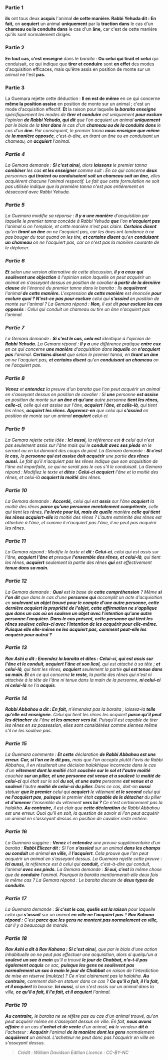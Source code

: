 
### Partie 1
<b>ils</b> ont tous deux <b>acquis</b> l'animal <b>de cette manière. Rabbi Yehuda dit : En fait,</b> on <b>acquiert</b> un animal <b>uniquement</b> par la <b>traction dans</b> le cas d'un <b>chameau ou la conduite dans</b> le cas d'un <b>âne,</b> car c'est de cette manière qu'ils sont normalement dirigés.

### Partie 2
<b>En tout cas, c'est enseigné</b> dans le <i>baraita</i> : <b>Ou celui qui tirait et celui</b> qui conduisait,</b> ce qui indique que <b>tirer et conduire</b> sont <b>en effet</b> des modes d'acquisition efficaces, mais qu'être assis</b> en position de monte sur un animal ne l'est <b>pas.</b>

### Partie 3
La Guemara rejette cette déduction : <b>Il en est de même</b> en ce qui concerne <b>même la position assise</b> en position de monte sur un animal ; c'est un mode d'acquisition effectif. <b>Et</b> la raison pour laquelle <b>la <i>baraita</b> <b>enseigne</b> spécifiquement les modes de <b>tirer et conduire</b> est uniquement <b>pour exclure</b> l'opinion <b>de Rabbi Yehuda, qui dit</b> que l'on acquiert un animal <b>uniquement</b> par le biais de la <b>tirer dans</b> le cas d'un <b>chameau ou de la conduite dans</b> le cas d'un <b>âne. </b> Par conséquent, le premier <i>tanna</i> <b>nous enseigne que même</b> de <b>la manière opposée</b>, c'est-à-dire, en tirant un âne ou en conduisant un chameau, on <b>acquiert</b> l'animal.

### Partie 4
La Gemara demande : <b>Si c'est ainsi,</b> alors <b>laissons</b> le premier <i>tanna</i> <b>combiner</b> les cas <b>et les enseigner</b> comme suit : En ce qui concerne <b>deux</b> personnes <b>qui tiraient ou conduisaient soit un chameau soit un âne,</b> elles acquièrent chacune l'animal respectif. Le fait que cette formulation ne soit pas utilisée indique que la première <i>tanna</i> n'est pas entièrement en désaccord avec Rabbi Yehuda.

### Partie 5
La Guemara modifie sa réponse : <b>Il y a une manière</b> d'acquisition par laquelle le premier <i>tanna</i> concède à Rabbi Yehuda <b>que</b> l'on <b>n'acquiert pas</b> l'animal si on l'emploie, et cette manière n'est pas claire. <b>Certains disent</b> qu'en <b>tirant un âne</b> on ne l'acquiert pas, car les ânes ont tendance à ne pas bouger du tout quand on les tire, <b>et certains disent</b> qu'en <b>conduisant un chameau</b> on ne l'acquiert pas, car ce n'est pas la manière courante de le déplacer.

### Partie 6
<b>Et</b> selon une version alternative de cette discussion, <b>il y a ceux qui soulèvent une objection</b> à l'opinion selon laquelle on peut acquérir un animal en s'asseyant dessus en position de cavalier <b>à partir de la dernière clause</b> de l'énoncé du premier <i>tanna</i> dans le <i>baraita</i> : Ils <b>acquièrent</b> l'animal <b>de cette manière. </b> L'expression <b>de cette manière</b> est énoncée <b>pour exclure quoi ? N'est-ce pas pour exclure</b> celui qui <b>s'assied</b> en position de monte sur l'animal ? La Gemara répond : <b>Non,</b> il est dit <b>pour exclure les cas opposés</b> : Celui qui conduit un chameau ou tire un âne n'acquiert pas l'animal.

### Partie 7
La Gemara demande : <b>Si c'est le cas, cela est</b> identique à l'opinion de <b>Rabbi Yehuda.</b> La Gemara répond : <b>Il y a</b> une différence pratique <b>entre eux</b> en ce qui concerne <b>une manière</b> d'acquisition dans <b>laquelle</b> on <b>n'acquiert pas</b> l'animal. <b>Certains disent</b> que selon le premier <i>tanna</i>, en <b>tirant un âne</b> on ne l'acquiert pas, <b>et certains disent</b> qu'en <b>conduisant un chameau</b> on ne l'acquiert pas.

### Partie 8
<b>Venez</b> et <b>entendez</b> la preuve d'un <i>baraita</i> que l'on peut acquérir un animal en s'asseyant dessus en position de cavalier : Si <b>une</b> personne <b>est assise</b> en position de monte sur <b>un âne et qu'une</b> autre personne <b>tient les rênes, celle-ci</b>, celle qui est assise sur l'âne, <b>acquiert</b> l'<b>âne, et celle-là</b>, qui tient les rênes, <b>acquiert les rênes. Apprenez-en</b> que celui qui <b>s'assied</b> en position de monte sur un animal <b>acquiert</b> celui-ci.

### Partie 9
La Gemara rejette cette idée : <b>Ici aussi,</b> la référence est <b>à</b> celui qui n'est pas seulement assis sur l'âne mais qui le <b>conduit</b> <b>avec ses pieds</b> en le serrant ou en lui donnant des coups de pied. La Gemara demande : <b>Si c'est le cas,</b> la <b>personne qui est assise doit acquérir</b> une partie <b>des rênes aussi.</b> Le fait qu'il n'acquiert pas les rênes indique que son acquisition de l'âne est imparfaite, ce qui ne serait pas le cas s'il le conduisait. La Gemara répond : Modifiez le texte et <b>dites : Celui-ci</b> <b>acquiert</b> l'âne et la moitié</b> des rênes, et celui-là</b> <b>acquiert la moitié</b> des rênes.</b>

### Partie 10
La Gemara demande : <b>Accordé,</b> celui qui est <b>assis</b> sur l'âne <b>acquiert</b> la moitié des rênes <b>parce qu'une personne mentalement compétente</b>, celle qui tient les rênes, <b>l'a levée pour lui, mais de quelle</b> manière <b>celle qui tient les rênes acquiert-elle</b> la moitié des rênes ? L'autre extrémité des rênes est attachée à l'âne, et comme il n'acquiert pas l'âne, il ne peut pas acquérir les rênes.

### Partie 11
La Gemara répond : Modifie le texte et <b>dit : Celui-ci</b>, celui qui est assis sur l'âne, <b>acquiert l'âne et</b> presque <b>l'ensemble des rênes, et celui-là</b>, qui tient les rênes, <b>acquiert</b> seulement la partie des rênes <b>qui</b> est effectivement <b>tenue dans sa main.</b>

### Partie 12
La Gemara demande : <b>Quoi</b> est la base de <b>cette compréhension</b> ? Même <b>si l'on dit</b> que dans le cas d'une <b>personne qui</b> accomplit un acte d'acquisition en <b>soulevant un objet trouvé pour le compte d'une autre personne, cette dernière <b>acquiert</b> la propriété de l'objet, <b>cette affirmation</b> ne s'applique que dans un cas <b>où</b> on <b>souleve</b> un objet <b>avec l'intention qu'une autre</b> personne l'acquière. Dans le cas présent, <b>cette</b> personne qui tient les rênes <b>souleve</b> celles-ci <b>avec l'intention</b> de les acquérir pour <b>elle-même.</b> Puisque <b>elle</b> elle-même <b>ne les acquiert pas</b>, comment <b>peut-elle les acquérir</b> <b>pour autrui ?</b>

### Partie 13
<b>Rav Ashi a dit :</b> Emendez la <i>baraita</i> et dites : <b>Celui-ci</b>, qui est assis sur l'âne et le conduit, <b>acquiert</b> l'âne et son licol,</b> qui est attaché à sa tête ; <b>et celui-là</b>, qui tient les rênes, <b>acquiert</b> seulement la partie <b>qui est tenue dans sa main. Et</b> en ce qui concerne <b>le reste,</b> la partie des rênes qui n'est ni attachée à la tête de l'âne ni tenue dans la main de la personne, <b>ni celui-ci</b> <b>ni celui-là</b> ne l'a <b>acquis</b>.

### Partie 14
<b>Rabbi Abbahou a dit : En fait,</b> n'émendez pas la <i>baraita</i> ; laissez-la <b>telle qu'elle est enseignée.</b> Celui qui tient les rênes les acquiert <b>parce qu'il peut les détacher</b> de l'âne <b>et les amener vers lui.</b> Puisqu'il est capable de tirer les rênes en sa possession, elles sont considérées comme siennes même s'il ne les soulève pas.

### Partie 15
La Guemara commente : <b>Et cette</b> déclaration <b>de Rabbi Abbahou est une erreur. Car, si l'on ne le dit pas,</b> mais que l'on accepte plutôt l'avis de Rabbi Abbahou, il en résulterait une décision halakhique incorrecte dans le cas d'un <b>vêtement dont la moitié</b> était <b>couchée sur le sol et l'autre moitié</b> couchée <b>sur un pilier, et une personne est venue et a soulevé</b> la <b>moitié de celui-ci</b> qui était sur le sol <b>du sol, et une autre</b> personne <b>est venue et a soulevé</b> l'autre <b>moitié de celui-ci du pilier. </b> Dans ce cas, doit-on <b>aussi</b> statuer <b>que le premier</b> celui qui <b>acquiert</b> le vêtement <b>et le second</b> celui qui <b>ne l'acquiert pas</b>, <b>puisque</b> le premier était <b>capable de le détacher</b> du pilier <b>et d'amener</b> l'ensemble du vêtement <b>vers lui ?</b> Ce n'est certainement pas la <i>halakha</i>. <b>Au contraire,</b> il est clair que <b>cette déclaration</b> de Rabbi Abbahou est une erreur.</b> Quoi qu'il en soit, la question de savoir si l'on peut acquérir un animal en s'asseyant dessus en position de cavalier reste entière.

### Partie 16
La Guemara suggère : <b>Venez</b> et <b>entendez</b> une preuve supplémentaire d'un <i>baraita</i> : <b>Rabbi Eliezer dit :</b> Si l'on <b>s'assied</b> sur un animal <b>dans les champs ou conduit</b> un animal <b>en ville,</b> il <b>l'acquiert</b>. Cela prouve que l'on peut acquérir un animal en s'asseyant dessus. La Guemara rejette cette preuve : <b>Ici aussi,</b> la référence est à celui qui <b>conduit,</b> c'est-à-dire qui conduit, l'animal <b>avec ses pieds.</b> La Gemara demande : <b>Si oui, c'est</b> la même chose que de <b>conduire</b> l'animal. Pourquoi la <i>baraita</i> mentionnerait-elle deux fois le même cas ? La Gemara répond : Le <i>baraita</i> discute de <b>deux types de conduite.</b>

### Partie 17
La Guemara demande : <b>Si c'est le cas, quelle est la raison</b> pour laquelle celui qui <b>s'assoit</b> sur un animal <b>en ville ne l'acquiert pas</b> ? <b>Rav Kahana répond :</b> C'est <b>parce que les gens ne montent pas normalement en ville,</b> car il y a beaucoup de monde.

### Partie 18
<b>Rav Ashi a dit à Rav Kahana : Si c'est ainsi,</b> que par le biais d'une action inhabituelle on ne peut pas effectuer une acquisition, alors si quelqu'un a <b>soulevé un sac à main</b> qu'il a trouvé <b>le jour de Chabbat, n'a-t-il pas également acquis</b> ce sac, <b>puisque les gens ne soulèvent pas normalement un sac à main le jour de Chabbat</b> en raison de l'interdiction de mise en réserve [<i>muktze</i>] ? Ce n'est clairement pas la <i>halakha</i>. <b>Au contraire,</b> comment doit-on statuer dans ce cas ? <b>Ce qu'il a fait, il l'a fait, et il acquiert</b> la bourse. <b>Ici aussi,</b> si on s'est assis sur un animal dans la ville, <b>ce qu'il a fait, il l'a fait, et il acquiert</b> l'animal.

### Partie 19
<b>Au contraire,</b> le <i>baraita</i> ne se réfère pas au cas d'un animal trouvé, qu'on peut acquérir même en s'asseyant dessus en ville. En fait, <b>nous avons affaire</b> à un cas d'<b>achat et de vente</b> d'un animal, <b>où</b> le vendeur <b>dit à</b> l'acheteur : <b>Acquérir</b> l'animal <b>de la manière dont les gens</b> normalement <b>acquièrent</b> un animal. L'acheteur ne peut donc pas l'acquérir en ville en s'asseyant dessus.

>Crédit : William Davidson Edition
>Licence : CC-BY-NC